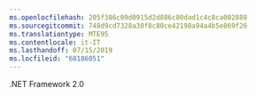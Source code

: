 ```yaml
---
ms.openlocfilehash: 205f386c09d0915d2d886c80dad1c4c8ca002888
ms.sourcegitcommit: 748d9cd7328a30f8c80ce42198a94a4b5e869f26
ms.translationtype: MTE95
ms.contentlocale: it-IT
ms.lasthandoff: 07/15/2019
ms.locfileid: "68186051"
---
```

.NET Framework 2.0